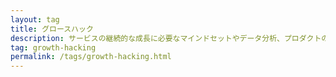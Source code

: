 ```yaml
---
layout: tag
title: グロースハック
description: サービスの継続的な成長に必要なマインドセットやデータ分析、プロダクトの改善施策
tag: growth-hacking
permalink: /tags/growth-hacking.html
---
```

